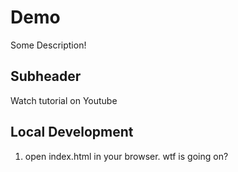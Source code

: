 # Demo

Some Description!

## Subheader

Watch tutorial on Youtube

## Local Development

1. open index.html in your browser.
   wtf is going on?
